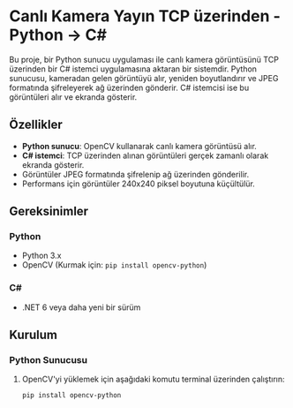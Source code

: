 # Canlı Kamera Yayın TCP üzerinden - Python -> C#
Bu proje, bir Python sunucu uygulaması ile canlı kamera görüntüsünü TCP üzerinden bir C# istemci uygulamasına aktaran bir sistemdir. Python sunucusu, kameradan gelen görüntüyü alır, yeniden boyutlandırır ve JPEG formatında şifreleyerek ağ üzerinden gönderir. C# istemcisi ise bu görüntüleri alır ve ekranda gösterir.

## Özellikler
- **Python sunucu**: OpenCV kullanarak canlı kamera görüntüsü alır.
- **C# istemci**: TCP üzerinden alınan görüntüleri gerçek zamanlı olarak ekranda gösterir.
- Görüntüler JPEG formatında şifrelenip ağ üzerinden gönderilir.
- Performans için görüntüler 240x240 piksel boyutuna küçültülür.

## Gereksinimler

### Python
- Python 3.x
- OpenCV (Kurmak için: `pip install opencv-python`)

### C# 
- .NET 6 veya daha yeni bir sürüm

## Kurulum

### Python Sunucusu
1. OpenCV'yi yüklemek için aşağıdaki komutu terminal üzerinden çalıştırın:
   ```bash
   pip install opencv-python
